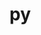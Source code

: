 <h1>py</h1>
<!---
jacode21cf/jacode21cf is a ✨ special ✨ repository because its `README.md` (this file) appears on your GitHub profile.
You can click the Preview link to take a look at your changes.
--->
